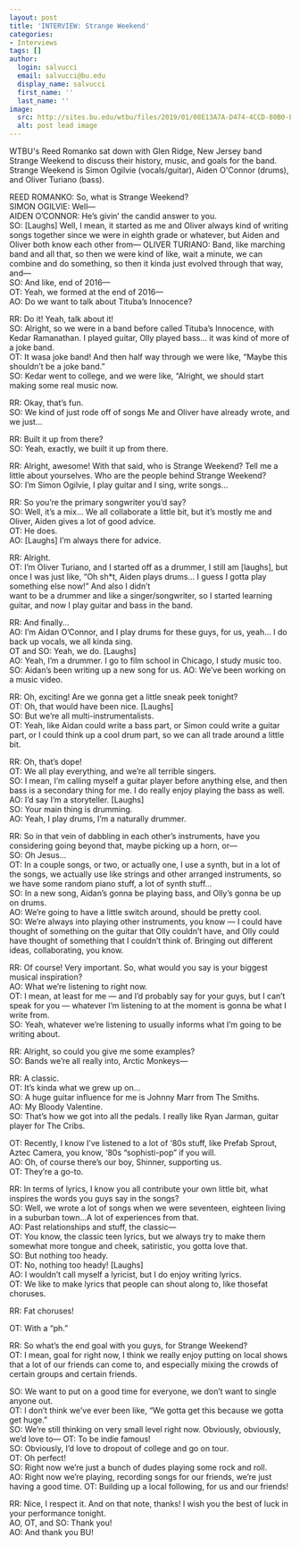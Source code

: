 ```yaml
---
layout: post
title: 'INTERVIEW: Strange Weekend'
categories:
- Interviews
tags: []
author:
  login: salvucci
  email: salvucci@bu.edu
  display_name: salvucci
  first_name: ''
  last_name: ''
image:
  src: http://sites.bu.edu/wtbu/files/2019/01/08E13A7A-D474-4CCD-80B0-EA61410115A1.jpeg
  alt: post lead image
---
```


WTBU's Reed Romanko sat down with Glen Ridge, New Jersey band Strange Weekend to discuss their history, music, and goals for the band. Strange Weekend is Simon Ogilvie (vocals/guitar), Aiden O'Connor (drums), and Oliver Turiano (bass).

REED ROMANKO: So, what ​is ​Strange Weekend?  
SIMON OGILVIE: Well—  
AIDEN O’CONNOR: He’s givin’ the candid answer to you.  
SO: \[Laughs\] Well, I mean, it started as me and Oliver always kind of writing songs together since we were in eighth grade or whatever, but Aiden and Oliver both know each other from— OLIVER TURIANO: Band, like marching band and all that, so then we were kind of like, wait a minute, we can combine and do something, so then it kinda just evolved through that way, and—  
SO: And like, end of 2016—  
OT: Yeah, we formed at the end of 2016—  
AO: Do we want to talk about Tituba’s Innocence?

RR: Do it! Yeah, talk about it!  
SO: Alright, so we were in a band before called Tituba’s Innocence, with Kedar Ramanathan. I played guitar, Olly played bass... it was kind of more of a joke band.  
OT: It ​wasa​ joke band! And then half way through we were like, “Maybe this shouldn’t be a joke band.”  
SO: Kedar went to college, and we were like, “Alright, we should start making some real music now.

RR: Okay, that’s fun.  
SO: We kind of just rode off of songs Me and Oliver have already wrote, and we just...

RR: Built it up from there?  
SO: Yeah, exactly, we built it up from there.

RR: Alright, awesome! With that said, who is Strange Weekend? Tell me a little about yourselves. Who are the people behind Strange Weekend?  
SO: I’m Simon Ogilvie, I play guitar and I sing, write songs...

RR: So you’re the primary songwriter you’d say?  
SO: Well, it’s a mix... We all collaborate a little bit, but it’s mostly me and Oliver, Aiden gives a lot of good advice.  
OT: He does.  
AO: \[​Laughs​\] I’m always there for advice.

RR: Alright.  
OT: I’m Oliver Turiano, and I started off as a drummer, I still am \[laughs\], but once I was just like, “Oh sh\*t, Aiden plays drums... I guess I gotta play something else now!” And also I didn’t  
want to be a drummer and like a singer/songwriter, so I started learning guitar, and now I play guitar and bass in the band.

RR: And finally...  
AO: I’m Aidan O’Connor, and I play drums for these guys, for us, yeah... I do back up vocals, we all kinda sing.  
OT and SO: Yeah, we do. \[​Laughs​\]  
AO: Yeah, I’m a drummer. I go to film school in Chicago, I study music too.  
SO: Aidan’s been writing up a new song for us. AO: We’ve been working on a music video.

RR: Oh, exciting! Are we gonna get a little sneak peek tonight?  
OT: Oh, that would have been nice. \[​Laughs​\]  
SO: But we’re all multi-instrumentalists.  
OT: Yeah, like Aidan could write a bass part, or Simon could write a guitar part, or I could think up a cool drum part, so we can all trade around a little bit.

RR: Oh, that’s dope!  
OT: We all play everything, and we’re all terrible singers.  
SO: I mean, I’m calling myself a guitar player before anything else, and then bass is a secondary thing for me. I do really enjoy playing the bass as well.  
AO: I’d say I’m a storyteller. \[​Laughs\]​  
SO: Your main thing is drumming.  
AO: Yeah, I play drums, I’m a naturally drummer.

RR: So in that vein of dabbling in each other’s instruments, have you considering going beyond that, maybe picking up a horn, or—  
SO: Oh Jesus...  
OT: In a couple songs, or two, or actually one, I use a synth, but in a lot of the songs, we actually use like strings and other arranged instruments, so we have some random piano stuff, a lot of synth stuff...  
SO: In a new song, Aidan’s gonna be playing bass, and Olly’s gonna be up on drums.  
AO: We’re going to have a little switch around, should be pretty cool.  
SO: We’re always into playing other instruments, you know — I could have thought of something on the guitar that Olly couldn’t have, and Olly could have thought of something that I couldn’t think of. Bringing out different ideas, collaborating, you know.

RR: Of course! Very important. So, what would you say is your biggest musical inspiration?  
AO: What we’re listening to right now.  
OT: I mean, at least for me — and I’d probably say for your guys, but I can’t speak for you — whatever I’m listening to at the moment is gonna be what I write from.  
SO: Yeah, whatever we’re listening to usually informs what I’m going to be writing about.

RR: Alright, so could you give me some examples?  
SO: Bands we’re all really into, Arctic Monkeys—

RR: A classic.  
OT: It’s kinda what we grew up on...  
SO: A huge guitar influence for me is Johnny Marr from The Smiths.  
AO: My Bloody Valentine.  
SO: That’s how we got into all the pedals. I really like Ryan Jarman, guitar player for The Cribs.

OT: Recently, I know I’ve listened to a lot of ‘80s stuff, like Prefab Sprout, Aztec Camera, you know, ‘80s “sophisti-pop” if you will.  
AO: Oh, of course there’s our boy, Shinner, supporting us.  
OT: They’re a go-to.

RR: In terms of lyrics, I know you all contribute your own little bit, what inspires the words you guys say in the songs?  
SO: Well, we wrote a lot of songs when we were seventeen, eighteen living in a suburban town...A lot of experiences from that.  
AO: Past relationships and stuff, the classic—  
OT: You know, the classic teen lyrics, but we always try to make them somewhat more tongue and cheek, satiristic, you gotta love that.  
SO: But nothing too heady.  
OT: No, nothing too heady! \[​Laughs\]​  
AO: I wouldn’t call myself a lyricist, but I do enjoy writing lyrics.  
OT: We like to make lyrics that people can shout along to, like those ​fat choruses.

RR: ​Fat ​choruses!

OT: With a “ph.”

RR: So what’s the end goal with you guys, for Strange Weekend?  
OT: I mean, goal for right now, I think we really enjoy putting on local shows that a lot of our friends can come to, and especially mixing the crowds of certain groups and certain friends.

SO: We want to put on a good time for everyone, we don’t want to single anyone out.  
OT: I don’t think we’ve ever been like, “We gotta get this because we gotta get huge.”  
SO: We’re still thinking on very small level right now. Obviously, obviously, we’d love to— OT: To be indie famous!  
SO: Obviously, I’d love to dropout of college and go on tour.  
OT: Oh perfect!  
SO: Right now we’re just a bunch of dudes playing some rock and roll.  
AO: Right now we’re playing, recording songs for our friends, we’re just having a good time. OT: Building up a local following, for us and our friends!

RR: Nice, I respect it. And on that note, thanks! I wish you the best of luck in your performance tonight.  
AO, OT, and SO: Thank you!  
AO: And thank you BU!